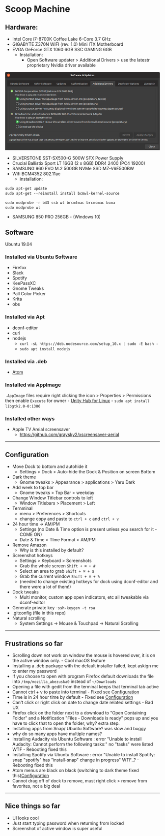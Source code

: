 # Scoop Machine

## Hardware:
- Intel Core i7-8700K Coffee Lake 6-Core 3.7 GHz
- GIGABYTE Z370N WIFI (rev. 1.0) Mini ITX Motherboard
- EVGA GeForce GTX 1060 6GB SSC GAMING 6GB
  - Installation:
    - Open Software updater > Additional Drivers > use the latestr proprietary Nvidia driver available

![](images/nvidia-ubuntu.png)

- SILVERSTONE SST-SX500-G 500W SFX Power Supply
- Crucial Ballistix Sport LT 16GB (2 x 8GB) DDR4 2400 (PC4 19200)
- SAMSUNG 960 EVO M.2 500GB NVMe SSD MZ-V6E500BW
- Wifi BCM4352 802.11ac
  - installation:
```
sudo apt-get update
sudo apt-get --reinstall install bcmwl-kernel-source
```
```
sudo modprobe -r b43 ssb wl brcmfmac brcmsmac bcma
sudo modprobe wl
```
- SAMSUNG 850 PRO 256GB - (Windows 10)

## Software

Ubuntu 19.04

### Installed via Ubuntu Software
- Firefox
- Slack
- Spotify
- KeePassXC
- Gnome Tweaks
- Pall Color Picker
- Krita
- obs

### Installed via Apt
- dconf-editor
- curl
- nodejs
  - `curl -sL https://deb.nodesource.com/setup_10.x | sudo -E bash -`
  - `sudo apt install nodejs`

### Installed via .deb
  - [Atom](https://atom.io/download/deb)

### Installed via AppImage
  `.AppImage` files require right clicking the icon > Properties > Permissions then enable `Execute` for owner
    - [Unity Hub for Linux](https://public-cdn.cloud.unity3d.com/hub/prod/UnityHubSetup.AppImage)
      - `sudo apt install libgtk2.0-0:i386`

### Installed other ways

- Apple TV Areial screensaver
  - https://github.com/graysky2/xscreensaver-aerial


---

## Configuration
- Move Dock to bottom and autohide it
  - Settings > Dock > Auto-hide the Dock & Position on screen Bottom
- Dark theme
  - Gnome tweaks  > Appearance > applications > Yaru Dark
- Add week to top bar
    - Gnome tweaks  > Top Bar > weekday
- Change Window Titlebar controls to left
    - Window Titlebars > Placement > Left
- Ternminal
	- menu > Preferences > Shortcuts
	- change copy and paste to `ctrl + c` and `ctrl + v`
- 24 hour time -> AM/PM
	- Settings (no Date & Time option is present unless you search for it - COME ON)
	- Date & Time > TIme Format > AM/PM
- Remove Amazon
	- Why is this installed by default?
- Screenshot hotkeys
  - Settings > Keyboard > Screenshots
  - Grab the whole screen `Shift + ⌘ + #`
  - Select an area to grab `Shift + ⌘ + $`
  - Grab the current window `Shift + ⌘ + %`
  - (needed to change existing hotkeys for dock using dconf-editor and there were a lot of them!)
- Dock tweaks
  - Multi monitor, custom app open indicators, etc all tweakable via dconf-editor
- Generate private key
    -`ssh-keygen -t rsa`
- .gitconfig (file in this repo)
- Natural scrolling
  - System Settings → Mouse & Touchpad → Natural Scrolling
---

## Frustrations so far
- Scrolling down not work on window the mouse is hovered over, it is on the active window only. - Cool macOS feature
- Installing a .deb package with the default installer failed, kept askign me to enter my password
- If you choose to open with program Firefox default downloads the file into `/tmp/mozilla_abezuska0` instead of `~/Downloads`  
- Opening a file with gedit from the terminal keeps that terminal tab active
- Cannot ctrl + v to paste into terminal - Fixed see [Configuration](#Configuration)
- Time is in 24 hour time by default  - Fixed see [Configuration](#Configuration)
- Can't click or right click on date to change date related settings - Bad UX
- Firefox click on the folder next to a download to
"Open Containing Folder" and a Notification "Files - Downloads is ready" pops up and you have to click that to open the folder, why? extra step.
- Installing apps from Snap/ Ubuntu Software? was slow and buggy
- why do so many apps have multiple names?
- Installing Audacity via Ubuntu Software : error "Unable to install Audacity: Cannot perform the following tasks:" no "tasks" were listed WTF - Rebooting fixed this
- Installing Spotify via Ubuntu Software : error "Unable to install Spotify: snap "spotify" has "install-snap" change in progress" WTF..? - Rebooting fixed this
- Atom menus are black on black (switching to dark theme fixed this)[Configuration](#Configuration)
- Cannot drag off of dock to remove, must right click > remove from favorites, not a big deal

---

## Nice things so far
- UI looks cool
- Just start typing password when returning from locked
- Screenshot of active window is super useful
